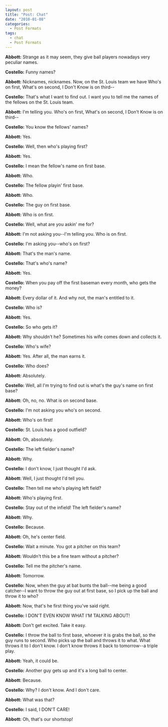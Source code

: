 ```yaml
---
layout: post
title: "Post: Chat"
date: "2010-01-08"
categories:
  - Post Formats
tags:
  - chat
  - Post Formats
---
```


**Abbott:** Strange as it may seem, they give ball players nowadays very peculiar names.

**Costello:** Funny names?

**Abbott:** Nicknames, nicknames. Now, on the St. Louis team we have Who's on first, What's on second, I Don't Know is on third--

**Costello:** That's what I want to find out. I want you to tell me the names of the fellows on the St. Louis team.

**Abbott:** I'm telling you. Who's on first, What's on second, I Don't Know is on third--

**Costello:** You know the fellows' names?

**Abbott:** Yes.

**Costello:** Well, then who's playing first?

**Abbott:** Yes.

**Costello:** I mean the fellow's name on first base.

**Abbott:** Who.

**Costello:** The fellow playin' first base.

**Abbott:** Who.

**Costello:** The guy on first base.

**Abbott:** Who is on first.

**Costello:** Well, what are you askin' me for?

**Abbott:** I'm not asking you--I'm telling you. Who is on first.

**Costello:** I'm asking you--who's on first?

**Abbott:** That's the man's name.

**Costello:** That's who's name?

**Abbott:** Yes.

**Costello:** When you pay off the first baseman every month, who gets the money?

**Abbott:** Every dollar of it. And why not, the man's entitled to it.

**Costello:** Who is?

**Abbott:** Yes.

**Costello:** So who gets it?

**Abbott:** Why shouldn't he? Sometimes his wife comes down and collects it.

**Costello:** Who's wife?

**Abbott:** Yes. After all, the man earns it.

**Costello:** Who does?

**Abbott:** Absolutely.

**Costello:** Well, all I'm trying to find out is what's the guy's name on first base?

**Abbott:** Oh, no, no. What is on second base.

**Costello:** I'm not asking you who's on second.

**Abbott:** Who's on first!

**Costello:** St. Louis has a good outfield?

**Abbott:** Oh, absolutely.

**Costello:** The left fielder's name?

**Abbott:** Why.

**Costello:** I don't know, I just thought I'd ask.

**Abbott:** Well, I just thought I'd tell you.

**Costello:** Then tell me who's playing left field?

**Abbott:** Who's playing first.

**Costello:** Stay out of the infield! The left fielder's name?

**Abbott:** Why.

**Costello:** Because.

**Abbott:** Oh, he's center field.

**Costello:** Wait a minute. You got a pitcher on this team?

**Abbott:** Wouldn't this be a fine team without a pitcher?

**Costello:** Tell me the pitcher's name.

**Abbott:** Tomorrow.

**Costello:** Now, when the guy at bat bunts the ball--me being a good catcher--I want to throw the guy out at first base, so I pick up the ball and throw it to who?

**Abbott:** Now, that's he first thing you've said right.

**Costello:** I DON'T EVEN KNOW WHAT I'M TALKING ABOUT!

**Abbott:** Don't get excited. Take it easy.

**Costello:** I throw the ball to first base, whoever it is grabs the ball, so the guy runs to second. Who picks up the ball and throws it to what. What throws it to I don't know. I don't know throws it back to tomorrow--a triple play.

**Abbott:** Yeah, it could be.

**Costello:** Another guy gets up and it's a long ball to center.

**Abbott:** Because.

**Costello:** Why? I don't know. And I don't care.

**Abbott:** What was that?

**Costello:** I said, I DON'T CARE!

**Abbott:** Oh, that's our shortstop!
